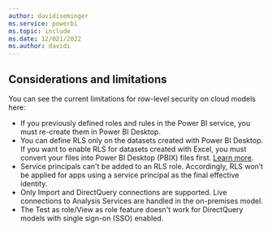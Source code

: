 ```yaml
---
author: davidiseminger
ms.service: powerbi
ms.topic: include
ms.date: 12/021/2022
ms.author: davidi
---
```


## Considerations and limitations

You can see the current limitations for row-level security on cloud models here:

* If you previously defined roles and rules in the Power BI service, you must re-create them in Power BI Desktop.
* You can define RLS only on the datasets created with Power BI Desktop. If you want to enable RLS for datasets created with Excel, you must convert your files into Power BI Desktop (PBIX) files first. [Learn more](../connect-data/desktop-import-excel-workbooks.md).
* Service principals can't be added to an RLS role. Accordingly, RLS won’t be applied for apps using a service principal as the final effective identity.
* Only Import and DirectQuery connections are supported. Live connections to Analysis Services are handled in the on-premises model.
* The Test as role/View as role feature doesn't work for DirectQuery models with single sign-on (SSO) enabled.
